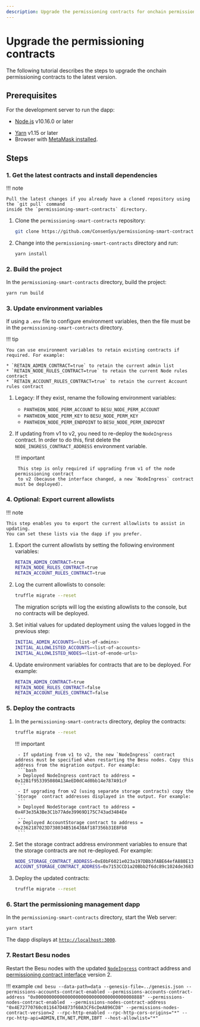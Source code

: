 ```yaml
---
description: Upgrade the permissioning contracts for onchain permissioning
---
```


# Upgrade the permissioning contracts

The following tutorial describes the steps to upgrade the onchain permissioning contracts to the latest
version.

## Prerequisites

For the development server to run the dapp:

<!-- vale off -->
* [Node.js](https://nodejs.org/en/) v10.16.0 or later
<!-- vale on -->
* [Yarn](https://yarnpkg.com/en/) v1.15 or later
* Browser with [MetaMask installed](https://metamask.io/).

## Steps

### 1. Get the latest contracts and install dependencies

!!! note

    Pull the latest changes if you already have a cloned repository using the `git pull` command
    inside the `permissioning-smart-contracts` directory.

1. Clone the `permissioning-smart-contracts` repository:

    ```bash
    git clone https://github.com/ConsenSys/permissioning-smart-contracts.git
    ```

1. Change into the `permissioning-smart-contracts` directory and run:

    ```bash
    yarn install
    ```

### 2. Build the project

In the `permissioning-smart-contracts` directory, build the project:

```bash
yarn run build
```

### 3. Update environment variables

If using a `.env` file to configure environment variables, then
the file must be in the `permissioning-smart-contracts` directory.

!!! tip

    You can use environment variables to retain existing contracts if required. For example:

    * `RETAIN_ADMIN_CONTRACT=true` to retain the current admin list
    * `RETAIN_NODE_RULES_CONTRACT=true` to retain the current Node rules contract
    * `RETAIN_ACCOUNT_RULES_CONTRACT=true` to retain the current Account rules contract

1. Legacy: If they exist, rename the following environment variables:
    * `PANTHEON_NODE_PERM_ACCOUNT` to `BESU_NODE_PERM_ACCOUNT`
    * `PANTHEON_NODE_PERM_KEY` to `BESU_NODE_PERM_KEY`
    * `PANTHEON_NODE_PERM_ENDPOINT` to `BESU_NODE_PERM_ENDPOINT`

2. If updating from v1 to v2, you need to re-deploy the `NodeIngress` contract. In order to do this, first delete the `NODE_INGRESS_CONTRACT_ADDRESS` environment variable.

    !!! important

        This step is only required if upgrading from v1 of the node permissioning contract
        to v2 (because the interface changed, a new `NodeIngress` contract must be deployed).

### 4. Optional: Export current allowlists

!!! note

    This step enables you to export the current allowlists to assist in updating.
    You can set these lists via the dapp if you prefer.

1. Export the current allowlists by setting the following environment variables:

    ```bash
    RETAIN_ADMIN_CONTRACT=true
    RETAIN_NODE_RULES_CONTRACT=true
    RETAIN_ACCOUNT_RULES_CONTRACT=true
    ```

1. Log the current allowlists to console:

    ```bash
    truffle migrate --reset
    ```

    The migration scripts will log the existing allowlists to the console, but no contracts will be deployed.

1. Set initial values for updated deployment using the values logged in the previous step:

    ```bash
    INITIAL_ADMIN_ACCOUNTS=<list-of-admins>
    INITIAL_ALLOWLISTED_ACCOUNTS=<list-of-accounts>
    INITIAL_ALLOWLISTED_NODES=<list-of-enode-urls>
    ```

1. Update environment variables for contracts that are to be deployed. For example:

    ```bash
    RETAIN_ADMIN_CONTRACT=true
    RETAIN_NODE_RULES_CONTRACT=false
    RETAIN_ACCOUNT_RULES_CONTRACT=false
    ```  

### 5. Deploy the contracts

1. In the `permissioning-smart-contracts` directory, deploy the contracts:

    ```bash
    truffle migrate --reset
    ```

    !!! important

        - If updating from v1 to v2, the new `NodeIngress` contract address must be specified when restarting the Besu nodes. Copy this address from the migration output. For example:
        ```bash
        > Deployed NodeIngress contract to address = 0x12B1f953395080A13AeED0dC4d0bb14e787A91cF
        ```
        - If upgrading from v2 (using separate storage contracts) copy the `Storage` contract addresses displayed in the output. For example:
        ```
        > Deployed NodeStorage contract to address = 0x4F3e35A3Be3C1b77Ade39969D175C743ad3484Ee
        ...
        > Deployed AccountStorage contract to address = 0x2362187023D738034B516438Af187356b31E8Fb8
        ```

1. Set the storage contract address environment variables to ensure that the storage contracts are not re-deployed. For example:

    ```bash
    NODE_STORAGE_CONTRACT_ADDRESS=0xE0bF6021e023a197DBb3fABE64efA880E13D3f4b
    ACCOUNT_STORAGE_CONTRACT_ADDRESS=0x7153CCD1a20Bbb2f6dc89c1024de368326EC6b4F
    ```

1. Deploy the updated contracts:

    ```bash
    truffle migrate --reset
    ```

### 6. Start the permissioning management dapp

In the `permissioning-smart-contracts` directory, start the Web server:

```bash
yarn start
```

The dapp displays at [`http://localhost:3000`](http://localhost:3000).

### 7. Restart Besu nodes

Restart the Besu nodes with the updated [`NodeIngress`](#5-deploy-the-contracts)
contract address and [permissioning contract interface](../../how-to/use-permissioning/Specify-Perm-Version.md)
version 2.

!!! example
    ```cmd
        besu --data-path=data --genesis-file=../genesis.json --permissions-accounts-contract-enabled --permissions-accounts-contract-address "0x0000000000000000000000000000000000008888" --permissions-nodes-contract-enabled  --permissions-nodes-contract-address "0x4E72770760c011647D4873f60A3CF6cDeA896CD8" --permissions-nodes-contract-version=2 --rpc-http-enabled --rpc-http-cors-origins="*" --rpc-http-api=ADMIN,ETH,NET,PERM,IBFT --host-allowlist="*"
    ```

<!--link-->
[nodes to the allowlist]: ../../how-to/use-permissioning/onchain.md#update-nodes-allowlist
